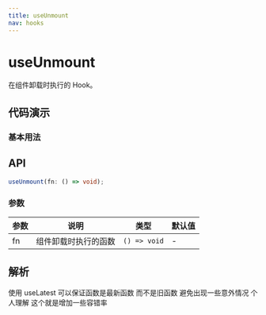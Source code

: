 ```yaml
---
title: useUnmount
nav: hooks
---
```


# useUnmount

在组件卸载时执行的 Hook。

## 代码演示

### 基本用法

<code src="./demo/demo1.tsx"></code>

## API

```typescript
useUnmount(fn: () => void);
```

### 参数

| 参数 | 说明                 | 类型         | 默认值 |
| ---- | -------------------- | ------------ | ------ |
| fn   | 组件卸载时执行的函数 | `() => void` | -      |

## 解析

使用 useLatest 可以保证函数是最新函数 而不是旧函数 避免出现一些意外情况 个人理解 这个就是增加一些容错率
